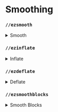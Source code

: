 # Smoothing

### `//ezsmooth`

<details>

<summary>Smooth</summary>

**`//ezsmooth <radii> <iterations> <bias>`**

**`Alias: //ezsm`**

The `//ezsmooth` command smooths the edges and surfaces of a selected region using a 3 dimensional smoothing algorithm.

* **Radii**: The smoothing radius or radii, which can be a single value or three comma-separated values for the East/West, Up/Down, and North/South directions, respectively. This parameter controls the extent of the smoothing effect.
* **Iterations**: The number of times the smoothing operation is executed. More iterations lead to a smoother outcome but increase processing time.
* **Bias**: A value between -1.0 and 1.0 that adjusts the smoothing effect's expansion or contraction. Positive values expand the smoothed area, while negative values contract it.

</details>

### `//ezinflate`

<details>

<summary>Inflate</summary>

**`//ezinflate <radii>`**

**`Alias: //inflate`**

The `//ezinflate` command expands the volume of blocks within a selected region by a specified amount, effectively "inflating" the build.

* **Radii**: Specifies the expansion distance, which can be a single value or three comma-separated values for the East/West, Up/Down, and North/South directions, respectively. This value determines how far from the original surfaces the new, inflated surfaces will be created.

</details>

### `//ezdeflate`

<details>

<summary>Deflate</summary>

**`//ezdeflate <radiii>`**

**`Alias: //deflate`**

The `//ezdeflate` command contracts the volume of blocks within a selected region by a specified amount, effectively "deflating" the build.

* **Radii**: Specifies the expansion distance, which can be a single value or three comma-separated values for the East/West, Up/Down, and North/South directions, respectively. This value determines how far inwards from the original surfaces that blocks will be removed.

</details>

### `//ezsmoothblocks`

<details>

<summary>Smooth Blocks</summary>

**`//ezsmoothblocks <radius> <iterations> <bias> [-s] [-t] [-w]`**

**`Alias: //smoothblocks`**

The `//ezsmoothblocks` command modifies a selected region by placing slabs, stairs, and walls to create a significantly smoother surface.

* **Radius**: Specifies the smoothing radius in blocks. This value determines the area around each block that is considered during the smoothing process.
* **Iterations**: The number of times the smoothing operation is executed. More iterations result in a smoother outcome but increase processing time.
* **Bias**: A value between -1.0 and 1.0 that adjusts the smoothing effect's expansion or contraction. Positive values tend to expand the smoothed area, while negative values contract it, offering control over the final appearance.
* **-s**: Limits the smoothing process to only use slabs.
* **-t**: Excludes walls from smoothing.
* **-w**: Uses an alternative set of blocks.

</details>


